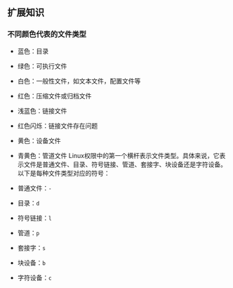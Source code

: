## 扩展知识

### 不同颜色代表的文件类型

-   蓝色：目录
    
-   绿色：可执行文件
    
-   白色：一般性文件，如文本文件，配置文件等
    
-   红色：压缩文件或归档文件
    
-   浅蓝色：链接文件
    
-   红色闪烁：链接文件存在问题
    
-   黄色：设备文件
    
-   青黄色：管道文件
Linux权限中的第一个横杆表示文件类型。具体来说，它表示文件是普通文件、目录、符号链接、管道、套接字、块设备还是字符设备。以下是每种文件类型对应的符号：

-   普通文件：`-`
-   目录：`d`
-   符号链接：`l`
-   管道：`p`
-   套接字：`s`
-   块设备：`b`
-   字符设备：`c`